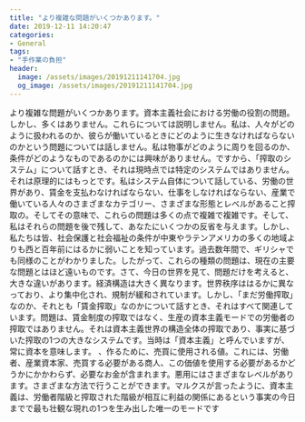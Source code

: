 ```yaml
---
title: "より複雑な問題がいくつかあります。"
date: 2019-12-11 14:20:47
categories:
- General
tags:
- "手作業の負担"
header:
  image: /assets/images/20191211141704.jpg
  og_image: /assets/images/20191211141704.jpg
---
```


より複雑な問題がいくつかあります。資本主義社会における労働の役割の問題。しかし、多くはありません。これらについては説明しません。私は、人々がどのように扱われるのか、彼らが働いているときにどのように生きなければならないのかという問題については話しません。私は物事がどのように周りを回るのか、条件がどのようなものであるのかには興味がありません。ですから、「搾取のシステム」について話すとき、それは現時点では特定のシステムではありません。それは原理的にはもっとです。私はシステム自体について話している、労働の世界があり、賃金を支払わなければならない、仕事をしなければならない、産業で働いている人々のさまざまなカテゴリー、さまざまな形態とレベルがあること搾取の。そしてその意味で、これらの問題は多くの点で複雑で複雑です。そして、私はそれらの問題を後で残して、あなたにいくつかの反省を与えます。しかし、私たちは皆、社会保護と社会福祉の条件が中東やラテンアメリカの多くの地域よりも西と百年前にはるかに弱いことを知っています。過去数年間で、ギリシャでも同様のことがわかりました。したがって、これらの種類の問題は、現在の主要な問題とはほど遠いものです。さて、今日の世界を見て、問題だけを考えると、大きな違いがあります。経済構造は大きく異なります。世界秩序ははるかに異なっており、より集中化され、規制が緩和されています。しかし、「まだ労働搾取」なのか、それとも「賃金搾取」なのかについて話すとき、それはすべて関連しています。問題は、賃金制度の搾取ではなく、生産の資本主義モードでの労働者の搾取ではありません。それは資本主義世界の構造全体の搾取であり、事実に基づいた搾取の1つの大きなシステムです。当時は「資本主義」と呼んでいますが、常に資本を意味します。 、作るために、売買に使用される値。これには、労働者、産業資本家、売買する必要がある商人、この価値を使用する必要があるかどうかにかかわらず、必要なお金が含まれます。悪用にはさまざまなレベルがあります。さまざまな方法で行うことができます。マルクスが言ったように、資本主義は、労働者階級と搾取された階級が相互に利益の関係にあるという事実の今日までで最も壮観な現れの1つを生み出した唯一のモードです
